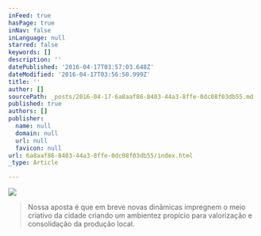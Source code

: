 ```yaml
---
inFeed: true
hasPage: true
inNav: false
inLanguage: null
starred: false
keywords: []
description: ''
datePublished: '2016-04-17T03:57:03.648Z'
dateModified: '2016-04-17T03:56:50.999Z'
title: ''
author: []
sourcePath: _posts/2016-04-17-6a8aaf86-8403-44a3-8ffe-0dc08f03db55.md
published: true
authors: []
publisher:
  name: null
  domain: null
  url: null
  favicon: null
url: 6a8aaf86-8403-44a3-8ffe-0dc08f03db55/index.html
_type: Article

---
```

![](https://the-grid-user-content.s3-us-west-2.amazonaws.com/f5b76cb6-5779-45f7-8ae4-0e5372c65802.jpg)

> Nossa aposta é que em breve novas dinâmicas impregnem o
> meio criativo da cidade criando um ambientez propício para valorização e
> consolidação da produção local.
